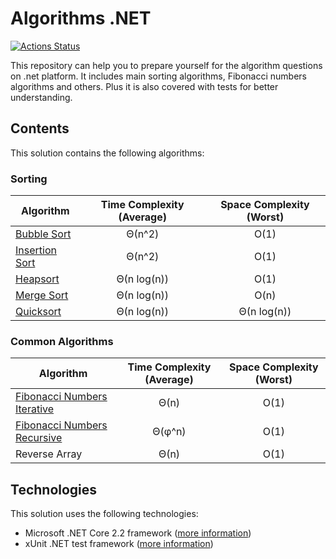 # Algorithms .NET

[![Actions Status](https://github.com/ashkue/algorithms-dotnet/workflows/unit-tests/badge.svg)](https://github.com/ashkue/algorithms-dotnet/actions)

This repository can help you to prepare yourself for the algorithm questions on .net platform. It includes main sorting algorithms, Fibonacci numbers algorithms and others. Plus it is also covered with tests for better understanding.

## Contents

This solution contains the following algorithms:

### Sorting

| Algorithm | Time Complexity (Average) | Space Complexity (Worst) |
|---------|:---------:|:---------:|
| [Bubble Sort](https://en.wikipedia.org/wiki/Bubble_sort) | Θ(n^2) | O(1) |
| [Insertion Sort](https://en.wikipedia.org/wiki/Insertion_sort) | Θ(n^2) | O(1) |
| [Heapsort](https://en.wikipedia.org/wiki/Heapsort) | Θ(n log(n)) | O(1) |
| [Merge Sort](https://en.wikipedia.org/wiki/Merge_sort) | Θ(n log(n)) | O(n) |
| [Quicksort](https://en.wikipedia.org/wiki/Quicksort) | Θ(n log(n)) | Θ(n log(n)) |

### Common Algorithms

| Algorithm | Time Complexity (Average) | Space Complexity (Worst) |
|---------|:---------:|:---------:|
| [Fibonacci Numbers Iterative](https://en.wikipedia.org/wiki/Fibonacci_number) | Θ(n) | O(1) |
| [Fibonacci Numbers Recursive](https://en.wikipedia.org/wiki/Fibonacci_number) | Θ(φ^n) | O(1) |
| Reverse Array | Θ(n) | O(1) |

## Technologies

This solution uses the following technologies:

- Microsoft .NET Core 2.2 framework ([more information](https://dotnet.microsoft.com/download/))
- xUnit .NET test framework ([more information](https://xunit.github.io/))
